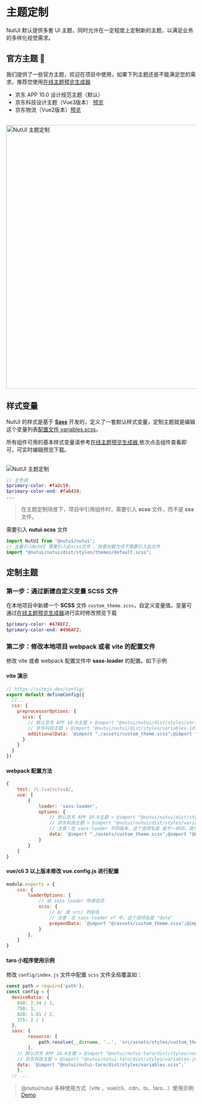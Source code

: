 # 主题定制

NutUI 默认提供多套 UI 主题，同时允许在一定程度上定制新的主题，以满足业务的多样化视觉需求。 

## 官方主题 🌈

我们提供了一些官方主题，欢迎在项目中使用，如果下列主题还是不能满足您的需求，推荐您使用<a target="_blank" href="https://nutui.jd.com/theme/#/base" >在线主题预览生成器</a>

* 京东 APP 10.0 设计规范主题（默认）
* 京东科技设计主题（Vue3版本） <a target="_blank" href="https://nutui.jd.com/?theme=jdt/#/button" >预览</a>
* 京东物流（Vue2版本）<a target="_blank" href="https://nutui.jd.com/jdl/" >预览</a>

<br/>

<img src="https://img12.360buyimg.com/imagetools/jfs/t1/157759/16/13989/142151/6052efc7Ef8f4bff4/f3dd6422949ba4b7.jpg" width="700" alt="NutUI 主题定制">

## 样式变量

NutUI 的样式是基于 **[Sass](https://sass-lang.com/)** 开发的，定义了一套默认样式变量，定制主题就是编辑这个变量列表[配置文件 variables.scss](https://github.com/jdf2e/nutui/blob/next/src/packages/styles/variables.scss)。

所有组件可用的基本样式变量请参考<a target="_blank" href="https://nutui.jd.com/theme/#/base" >在线主题预览生成器</a>,依次点击组件查看即可，可实时编辑预览下载。

<br/>

<img src="https://img14.360buyimg.com/imagetools/s1000x1000_jfs/t1/133323/6/25182/230015/62343b76E4fffb961/248a75ece7922294.png"  alt="NutUI 主题定制">



```scss
// 主色调
$primary-color: #fa2c19;
$primary-color-end: #fa6419;
...
```

> 在主题定制场景下，项目中引用组件时，需要引入 **scss** 文件，而不是 **css** 文件。

需要引入 **nutui.scss** 文件

```javascript
import NutUI from '@nutui/nutui';
// 全量引入NutUI 需要引入此scss文件 ，按需加载方式不需要引入此文件
import "@nutui/nutui/dist/styles/themes/default.scss";
```

## 定制主题

### 第一步：通过新建自定义变量 SCSS 文件

在本地项目中新建一个 **SCSS** 文件 `custom_theme.scss`，自定义变量值。变量可通过<a target="_blank" href="https://nutui.jd.com/theme/#/base" >在线主题预览生成器</a>进行实时修改预览下载

``` scss
$primary-color: #478EF2;
$primary-color-end: #496AF2;
```

### 第二步：修改本地项目 webpack 或者 vite 的配置文件

修改 vite 或者 webpack 配置文件中 **sass-loader** 的配置。如下示例
#### vite 演示

``` javascript
// https://vitejs.dev/config/
export default defineConfig({
  //...
  css: {
    preprocessorOptions: {
      scss: {
        // 默认京东 APP 10.0主题 > @import "@nutui/nutui/dist/styles/variables.scss";
        // 京东科技主题 > @import "@nutui/nutui/dist/styles/variables-jdt.scss";
        additionalData: `@import "./assets/custom_theme.scss";@import "@nutui/nutui/dist/styles/variables.scss";`
      }
    }
  }
})
```

#### webpack 配置方法

``` javascript
{
    test: /\.(sa|sc)ss$/,
    use: [
        {
            loader: 'sass-loader',
            options: {
                // 默认京东 APP 10.0主题 > @import "@nutui/nutui/dist/styles/variables.scss";
                // 京东科技主题 > @import "@nutui/nutui/dist/styles/variables-jdt.scss";
                // 注意：在 sass-loader 不同版本，这个选项名是 是不一样的，具体可参考 sass-loader对应的版本文档
                data: `@import "./assets/custom_theme.scss";@import "@nutui/nutui/dist/styles/variables.scss";`,
            }
        }
    ]
}
```

#### vue/cli 3 以上版本修改 **vue.config.js** 进行配置

``` javascript
module.exports = {
    css: {
        loaderOptions: {
            // 给 sass-loader 传递选项
            scss: {
                // @/ 是 src/ 的别名
                // 注意：在 sass-loader v7 中，这个选项名是 "data"
                prependData: `@import "@/assets/custom_theme.scss";@import "@nutui/nutui/dist/styles/variables.scss";`,
            }
        },
    }
}
```

#### taro 小程序使用示例

修改 `config/index.js` 文件中配置 `scss` 文件全局覆盖如：

```javascript
const path = require('path');
const config = {
  deviceRatio: {
    640: 2.34 / 2,
    750: 1,
    828: 1.81 / 2,
    375: 2 / 1
  },
  sass: {
		resource: [
			path.resolve(__dirname, '..', 'src/assets/styles/custom_theme.scss')
		],
    // 默认京东 APP 10.0主题 > @import "@nutui/nutui-taro/dist/styles/variables.scss";
    // 京东科技主题 > @import "@nutui/nutui-taro/dist/styles/variables-jdt.scss";
    data: `@import "@nutui/nutui-taro/dist/styles/variables.scss";`
	},
  // ...
```

> @nutui/nutui 多种使用方式（vite 、vue/cli、cdn、ts、taro...）使用示例 [Demo](https://github.com/jdf2e/nutui-demo)